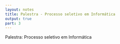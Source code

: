 ```yaml
---
layout: notes
title: Palestra - Processo seletivo em Informática
output: true
part: 3
---
```


Palestra: Processo seletivo em Informática

